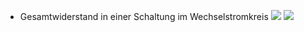 - Gesamtwiderstand in einer Schaltung im Wechselstromkreis
![](Pasted%20image%2020231210145100.png)
![](Pasted%20image%2020231210145314.png)
